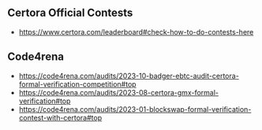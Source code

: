 ## Certora Official Contests
   - https://www.certora.com/leaderboard#check-how-to-do-contests-here

## Code4rena
  - https://code4rena.com/audits/2023-10-badger-ebtc-audit-certora-formal-verification-competition#top
  - https://code4rena.com/audits/2023-08-certora-gmx-formal-verification#top
  - https://code4rena.com/audits/2023-01-blockswap-formal-verification-contest-with-certora#top
